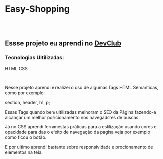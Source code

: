 <h1>Easy-Shopping</h1>
<br>
<br>

<h2>Essse projeto eu aprendi no  <a href="https://rodolfomori.com/devclub">DevClub</a></h2>

<h3> Tecnologias Ultilizadas: </h3>
<p> HTML
CSS </p>


<img src=""> 

<img src=""> 




<p>Nesse projeto aprendi e realizei o uso de algumas Tags HTML Sêmanticas, como por exemplo:

section, header, h1, p; 

Essas Tags quando bem ultilizadas melhoram o SEO da Página fazendo-a alcançar um melhor posicionamento nos navegadores de buscas.

Já no CSS aprendi ferramestas práticas para a estilização usando cores e opacidade para das o efeito de navegação da pagina veja por exemplo como ficou o botão.

E por ultimo aprendi bastante sobre responsividade e procionamento de elementos na tela. </p>
